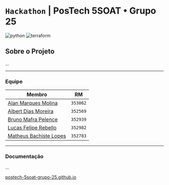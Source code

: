 # `Hackathon` | PosTech 5SOAT • Grupo 25

![python](https://img.shields.io/badge/Python-505050?logo=python&logoColor=FFFFFF&labelColor=3776AB) ![terraform](https://img.shields.io/badge/Terraform-505050?logo=terraform&logoColor=FFFFFF&labelColor=844FBA)

## Sobre o Projeto

...

---

### Equipe

| Membro                                                                        | RM       |
|-------------------------------------------------------------------------------|----------|
| [Alan Marques Molina](https://www.linkedin.com/in/alanmmolina/)               | `353062` |
| [Albert Dias Moreira](https://www.linkedin.com/in/albert-moreira-62b9272b/)   | `352569` |
| [Bruno Mafra Pelence](https://www.linkedin.com/in/bruno-mafra-pelence/)       | `352939` |
| [Lucas Felipe Rebello](https://www.linkedin.com/in/lucas-rebello-b01849112/)  | `352982` |
| [Matheus Bachiste Lopes](https://www.linkedin.com/in/matheus-bachiste-lopes/) | `352783` |

---

### Documentação

...

[postech-5soat-grupo-25.github.io](https://postech-5soat-grupo-25.github.io/)
